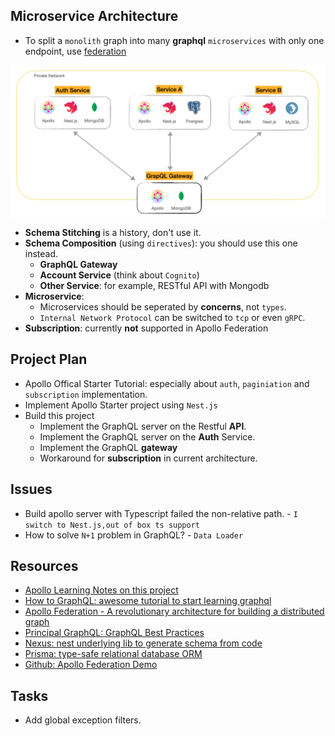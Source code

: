 ## Microservice Architecture
- To split a `monolith` graph into many **graphql** `microservices` with only one endpoint, use [federation](https://www.apollographql.com/blog/apollo-federation-f260cf525d21/)
<p align="center"><img style="display: block; width: 600px; margin: 0 auto;" src=img/2020-12-05-00-32-16.png alt="no image found"></p>

- **Schema Stitching** is a history, don't use it.
- **Schema Composition** (using `directives`): you should use this one instead.
  - **GraphQL Gateway**
  - **Account Service** (think about `Cognito`)
  - **Other Service**: for example, RESTful API with Mongodb
- **Microservice**: 
  - Microservices should be seperated by **concerns**, not `types`.
  - `Internal Network Protocol` can be switched to `tcp` or even `gRPC`.
- **Subscription**: currently **not** supported in Apollo Federation

## Project Plan
- Apollo Offical Starter Tutorial: especially about `auth`, `paginiation` and `subscription` implementation.
- Implement Apollo Starter project using `Nest.js`
- Build this project
  - Implement the GraphQL server on the Restful **API**.
  - Implement the GraphQL server on the **Auth** Service.
  - Implement the GraphQL **gateway** 
  - Workaround for **subscription** in current architecture.
## Issues
- Build apollo server with Typescript failed the non-relative path. - `I switch to Nest.js,out of box ts support`
- How to solve `N+1` problem in GraphQL? - `Data Loader` 
## Resources
- [Apollo Learning Notes on this project](/docs/notes.md)
- [How to GraphQL: awesome tutorial to start learning graphql](https://www.howtographql.com/basics/3-big-picture/)
- [Apollo Federation - A revolutionary architecture for building a distributed graph](https://www.youtube.com/watch?v=lRI0HfXBAm8&list=PLE8UH9yEJFs6xzS4u_NZHpq2KBWAy0DcU&index=604)
- [Principal GraphQL: GraphQL Best Practices](https://principledgraphql.com/integrity)
- [Nexus: nest underlying lib to generate schema from code](https://nexusjs.org/)
- [Prisma: type-safe relational database ORM](https://www.prisma.io/docs/concepts/more/comparisons/prisma-and-typeorm#api-comparison)
- [Github: Apollo Federation Demo](https://github.com/apollographql/federation-demo)


## Tasks
- Add global exception filters.